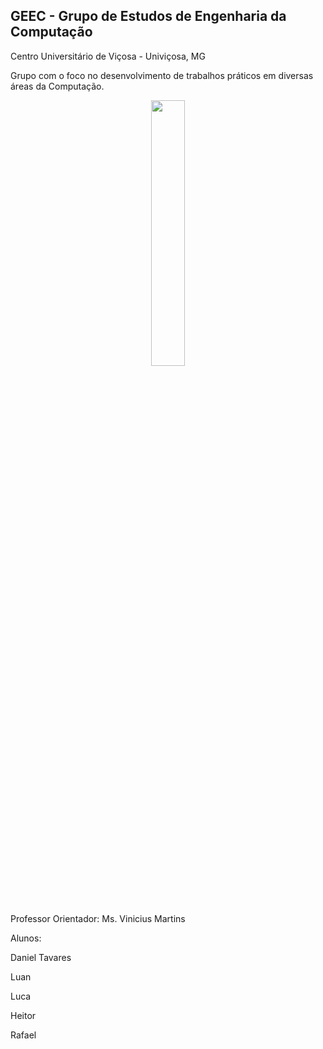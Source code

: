 ## GEEC - Grupo de Estudos de Engenharia da Computação

Centro Universitário de Viçosa - Univiçosa, MG

Grupo com o foco no desenvolvimento de trabalhos práticos  em diversas áreas da Computação.
<p align="center" width="100%">
    <img width="33%" src="https://cdn.univicosa.com.br/img/portal/graduacao/curso/selo/engenharia_de_computacao.png">
</p>

Professor Orientador:
Ms. Vinicius Martins

Alunos:

Daniel Tavares

Luan

Luca

Heitor

Rafael
